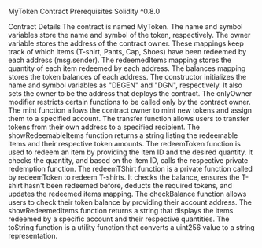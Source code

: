 MyToken Contract
Prerequisites Solidity ^0.8.0

Contract Details The contract is named MyToken. The name and symbol variables store the name and symbol of the token, respectively. The owner variable stores the address of the contract owner. These mappings keep track of which items (T-shirt, Pants, Cap, Shoes) have been redeemed by each address (msg.sender). The redeemedItems mapping stores the quantity of each item redeemed by each address. The balances mapping stores the token balances of each address. The constructor initializes the name and symbol variables as "DEGEN" and "DGN", respectively. It also sets the owner to be the address that deploys the contract. The onlyOwner modifier restricts certain functions to be called only by the contract owner. The mint function allows the contract owner to mint new tokens and assign them to a specified account. The transfer function allows users to transfer tokens from their own address to a specified recipient. The showRedeemableItems function returns a string listing the redeemable items and their respective token amounts. The redeemToken function is used to redeem an item by providing the item ID and the desired quantity. It checks the quantity, and based on the item ID, calls the respective private redemption function. The redeemTShirt function is a private function called by redeemToken to redeem T-shirts. It checks the balance, ensures the T-shirt hasn't been redeemed before, deducts the required tokens, and updates the redeemed items mapping. The checkBalance function allows users to check their token balance by providing their account address. The showRedeemedItems function returns a string that displays the items redeemed by a specific account and their respective quantities. The toString function is a utility function that converts a uint256 value to a string representation.
